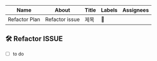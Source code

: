 |Name|About|Title|Labels|Assignees|
|------|---|---|---|---|
|Refactor Plan|Refactor issue|제목|🔧||

## 🛠️ Refactor ISSUE
- [ ] to do